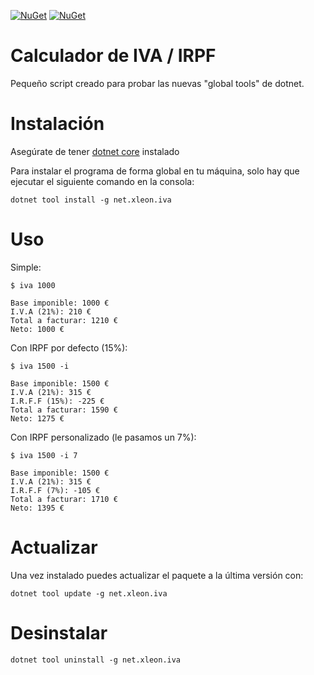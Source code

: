 [![NuGet](https://img.shields.io/nuget/v/net.xleon.iva.svg?style=for-the-badge)](https://www.nuget.org/packages/net.xleon.iva/) 
[![NuGet](https://img.shields.io/nuget/dt/net.xleon.iva.svg?style=for-the-badge)](https://www.nuget.org/packages/net.xleon.iva/)
 
# Calculador de IVA / IRPF

Pequeño script creado para probar las nuevas "global tools" de dotnet.

# Instalación

Asegúrate de tener [dotnet core](https://dotnet.microsoft.com/download) instalado

Para instalar el programa de forma global en tu máquina, solo hay que ejecutar el siguiente comando en la consola:
   
 ```console
 dotnet tool install -g net.xleon.iva
 ```  

# Uso

Simple:

```console
$ iva 1000

Base imponible: 1000 €
I.V.A (21%): 210 €
Total a facturar: 1210 €
Neto: 1000 €
```

Con IRPF por defecto (15%):

```console
$ iva 1500 -i

Base imponible: 1500 €
I.V.A (21%): 315 €
I.R.F.F (15%): -225 €
Total a facturar: 1590 €
Neto: 1275 €
```

Con IRPF personalizado (le pasamos un 7%):

```console
$ iva 1500 -i 7

Base imponible: 1500 €
I.V.A (21%): 315 €
I.R.F.F (7%): -105 €
Total a facturar: 1710 €
Neto: 1395 €
```

# Actualizar

Una vez instalado puedes actualizar el paquete a la última versión con:

```console
dotnet tool update -g net.xleon.iva
```

# Desinstalar

```console
dotnet tool uninstall -g net.xleon.iva
```

